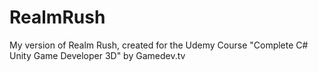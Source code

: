 # RealmRush
 My version of Realm Rush, created for the Udemy Course "Complete C# Unity Game Developer 3D" by Gamedev.tv
